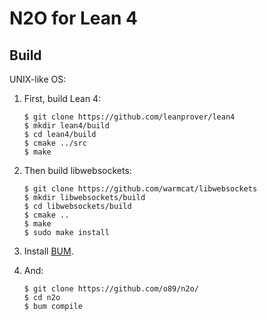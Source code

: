 # N2O for Lean 4

## Build

UNIX-like OS:

1. First, build Lean 4:

    ```shell
    $ git clone https://github.com/leanprover/lean4
    $ mkdir lean4/build
    $ cd lean4/build
    $ cmake ../src
    $ make
    ```

2. Then build libwebsockets:

    ```shell
    $ git clone https://github.com/warmcat/libwebsockets
    $ mkdir libwebsockets/build
    $ cd libwebsockets/build
    $ cmake ..
    $ make
    $ sudo make install
    ```

3. Install [BUM](https://github.com/o89/bum).

4. And:

    ```shell
    $ git clone https://github.com/o89/n2o/
    $ cd n2o
    $ bum compile
    ```
